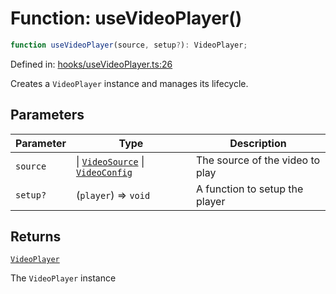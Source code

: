 # Function: useVideoPlayer()

```ts
function useVideoPlayer(source, setup?): VideoPlayer;
```

Defined in: [hooks/useVideoPlayer.ts:26](https://github.com/TheWidlarzGroup/react-native-video/blob/f9ee42c2a80c20dca2b87dac6bcb2898c1a425c5/packages/react-native-video/src/core/hooks/useVideoPlayer.ts#L26)

Creates a `VideoPlayer` instance and manages its lifecycle.

## Parameters

| Parameter | Type | Description |
| ------ | ------ | ------ |
| `source` | \| [`VideoSource`](../type-aliases/VideoSource.md) \| [`VideoConfig`](../type-aliases/VideoConfig.md) | The source of the video to play |
| `setup?` | (`player`) => `void` | A function to setup the player |

## Returns

[`VideoPlayer`](../classes/VideoPlayer.md)

The `VideoPlayer` instance
